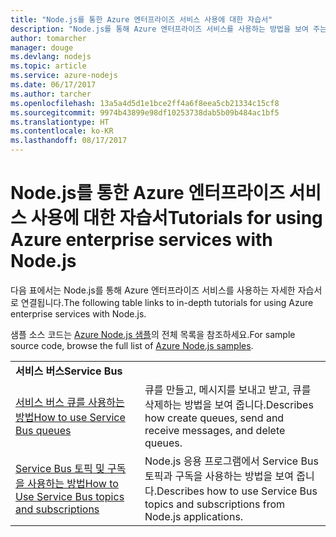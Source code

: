 ```yaml
---
title: "Node.js를 통한 Azure 엔터프라이즈 서비스 사용에 대한 자습서"
description: "Node.js를 통해 Azure 엔터프라이즈 서비스를 사용하는 방법을 보여 주는 자습서입니다."
author: tomarcher
manager: douge
ms.devlang: nodejs
ms.topic: article
ms.service: azure-nodejs
ms.date: 06/17/2017
ms.author: tarcher
ms.openlocfilehash: 13a5a4d5d1e1bce2ff4a6f8eea5cb21334c15cf8
ms.sourcegitcommit: 9974b43899e98df10253738dab5b09b484ac1bf5
ms.translationtype: HT
ms.contentlocale: ko-KR
ms.lasthandoff: 08/17/2017
---
```

# <a name="tutorials-for-using-azure-enterprise-services-with-nodejs"></a><span data-ttu-id="93566-103">Node.js를 통한 Azure 엔터프라이즈 서비스 사용에 대한 자습서</span><span class="sxs-lookup"><span data-stu-id="93566-103">Tutorials for using Azure enterprise services with Node.js</span></span>

<span data-ttu-id="93566-104">다음 표에서는 Node.js를 통해 Azure 엔터프라이즈 서비스를 사용하는 자세한 자습서로 연결됩니다.</span><span class="sxs-lookup"><span data-stu-id="93566-104">The following table links to in-depth tutorials for using Azure enterprise services with Node.js.</span></span>

<span data-ttu-id="93566-105">샘플 소스 코드는 [Azure Node.js 샘플](https://azure.microsoft.com/resources/samples/?term=nodejs)의 전체 목록을 참조하세요.</span><span class="sxs-lookup"><span data-stu-id="93566-105">For sample source code, browse the full list of [Azure Node.js samples](https://azure.microsoft.com/resources/samples/?term=nodejs).</span></span>

| | |
|---|---|
| <span data-ttu-id="93566-106">**서비스 버스**</span><span class="sxs-lookup"><span data-stu-id="93566-106">**Service Bus**</span></span> ||
| [<span data-ttu-id="93566-107">서비스 버스 큐를 사용하는 방법</span><span class="sxs-lookup"><span data-stu-id="93566-107">How to use Service Bus queues</span></span>](http://docs.microsoft.com/azure/service-bus-messaging/service-bus-nodejs-how-to-use-queues?toc=/azure/node/toc.json&bc=/azure/node/toc.json) | <span data-ttu-id="93566-108">큐를 만들고, 메시지를 보내고 받고, 큐를 삭제하는 방법을 보여 줍니다.</span><span class="sxs-lookup"><span data-stu-id="93566-108">Describes how create queues, send and receive messages, and delete queues.</span></span> |
| [<span data-ttu-id="93566-109">Service Bus 토픽 및 구독을 사용하는 방법</span><span class="sxs-lookup"><span data-stu-id="93566-109">How to Use Service Bus topics and subscriptions</span></span>](http://docs.microsoft.com/azure/service-bus-messaging/service-bus-nodejs-how-to-use-topics-subscriptions?toc=/azure/node/toc.json&bc=/azure/node/toc.json) | <span data-ttu-id="93566-110">Node.js 응용 프로그램에서 Service Bus 토픽과 구독을 사용하는 방법을 보여 줍니다.</span><span class="sxs-lookup"><span data-stu-id="93566-110">Describes how to use Service Bus topics and subscriptions from Node.js applications.</span></span> |
